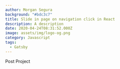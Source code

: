 ```yaml
---
author: Morgan Segura
background: "#bdc3c7"
title: Slide in page on navigation click in React
description: A description
date: 2020-04-24T08:31:52.000Z
image: assets/img/logo-og.png
category: Javascript
tags:
  - Gatsby
---
```

Post Project
